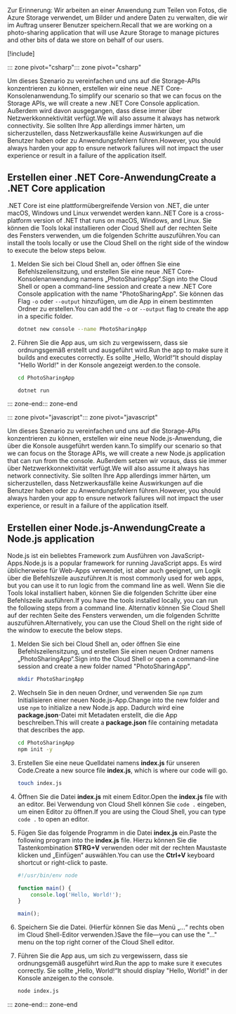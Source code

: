 <span data-ttu-id="99c35-101">Zur Erinnerung: Wir arbeiten an einer Anwendung zum Teilen von Fotos, die Azure Storage verwendet, um Bilder und andere Daten zu verwalten, die wir im Auftrag unserer Benutzer speichern.</span><span class="sxs-lookup"><span data-stu-id="99c35-101">Recall that we are working on a photo-sharing application that will use Azure Storage to manage pictures and other bits of data we store on behalf of our users.</span></span>

[!include[](../../../includes/azure-sandbox-activate.md)]

<span data-ttu-id="99c35-102">::: zone pivot="csharp"</span><span class="sxs-lookup"><span data-stu-id="99c35-102">::: zone pivot="csharp"</span></span>

<span data-ttu-id="99c35-103">Um dieses Szenario zu vereinfachen und uns auf die Storage-APIs konzentrieren zu können, erstellen wir eine neue .NET Core-Konsolenanwendung.</span><span class="sxs-lookup"><span data-stu-id="99c35-103">To simplify our scenario so that we can focus on the Storage APIs, we will create a new .NET Core Console application.</span></span> <span data-ttu-id="99c35-104">Außerdem wird davon ausgegangen, dass diese immer über Netzwerkkonnektivität verfügt.</span><span class="sxs-lookup"><span data-stu-id="99c35-104">We will also assume it always has network connectivity.</span></span> <span data-ttu-id="99c35-105">Sie sollten Ihre App allerdings immer härten, um sicherzustellen, dass Netzwerkausfälle keine Auswirkungen auf die Benutzer haben oder zu Anwendungsfehlern führen.</span><span class="sxs-lookup"><span data-stu-id="99c35-105">However, you should always harden your app to ensure network failures will not impact the user experience or result in a failure of the application itself.</span></span>

## <a name="create-a-net-core-application"></a><span data-ttu-id="99c35-106">Erstellen einer .NET Core-Anwendung</span><span class="sxs-lookup"><span data-stu-id="99c35-106">Create a .NET Core application</span></span>

<span data-ttu-id="99c35-107">.NET Core ist eine plattformübergreifende Version von .NET, die unter macOS, Windows und Linux verwendet werden kann.</span><span class="sxs-lookup"><span data-stu-id="99c35-107">.NET Core is a cross-platform version of .NET that runs on macOS, Windows, and Linux.</span></span> <span data-ttu-id="99c35-108">Sie können die Tools lokal installieren oder Cloud Shell auf der rechten Seite des Fensters verwenden, um die folgenden Schritte auszuführen.</span><span class="sxs-lookup"><span data-stu-id="99c35-108">You can install the tools locally or use the Cloud Shell on the right side of the window to execute the below steps below.</span></span>

1. <span data-ttu-id="99c35-109">Melden Sie sich bei Cloud Shell an, oder öffnen Sie eine Befehlszeilensitzung, und erstellen Sie eine neue .NET Core-Konsolenanwendung namens „PhotoSharingApp“.</span><span class="sxs-lookup"><span data-stu-id="99c35-109">Sign into the Cloud Shell or open a command-line session and create a new .NET Core Console application with the name "PhotoSharingApp".</span></span> <span data-ttu-id="99c35-110">Sie können das Flag `-o` oder `--output` hinzufügen, um die App in einem bestimmten Ordner zu erstellen.</span><span class="sxs-lookup"><span data-stu-id="99c35-110">You can add the `-o` or `--output` flag to create the app in a specific folder.</span></span>

    ```bash
    dotnet new console --name PhotoSharingApp
    ```

1. <span data-ttu-id="99c35-111">Führen Sie die App aus, um sich zu vergewissern, dass sie ordnungsgemäß erstellt und ausgeführt wird.</span><span class="sxs-lookup"><span data-stu-id="99c35-111">Run the app to make sure it builds and executes correctly.</span></span> <span data-ttu-id="99c35-112">Es sollte „Hello, World!“</span><span class="sxs-lookup"><span data-stu-id="99c35-112">It should display "Hello World!"</span></span> <span data-ttu-id="99c35-113">in der Konsole angezeigt werden.</span><span class="sxs-lookup"><span data-stu-id="99c35-113">to the console.</span></span>

    ```bash
    cd PhotoSharingApp
    
    dotnet run
    ```
<span data-ttu-id="99c35-114">::: zone-end</span><span class="sxs-lookup"><span data-stu-id="99c35-114">::: zone-end</span></span>

<span data-ttu-id="99c35-115">::: zone pivot="javascript"</span><span class="sxs-lookup"><span data-stu-id="99c35-115">::: zone pivot="javascript"</span></span>

<span data-ttu-id="99c35-116">Um dieses Szenario zu vereinfachen und uns auf die Storage-APIs konzentrieren zu können, erstellen wir eine neue Node.js-Anwendung, die über die Konsole ausgeführt werden kann.</span><span class="sxs-lookup"><span data-stu-id="99c35-116">To simplify our scenario so that we can focus on the Storage APIs, we will create a new Node.js application that can run from the console.</span></span> <span data-ttu-id="99c35-117">Außerdem setzen wir voraus, dass sie immer über Netzwerkkonnektivität verfügt.</span><span class="sxs-lookup"><span data-stu-id="99c35-117">We will also assume it always has network connectivity.</span></span> <span data-ttu-id="99c35-118">Sie sollten Ihre App allerdings immer härten, um sicherzustellen, dass Netzwerkausfälle keine Auswirkungen auf die Benutzer haben oder zu Anwendungsfehlern führen.</span><span class="sxs-lookup"><span data-stu-id="99c35-118">However, you should always harden your app to ensure network failures will not impact the user experience, or result in a failure of the application itself.</span></span>

## <a name="create-a-nodejs-application"></a><span data-ttu-id="99c35-119">Erstellen einer Node.js-Anwendung</span><span class="sxs-lookup"><span data-stu-id="99c35-119">Create a Node.js application</span></span>

<span data-ttu-id="99c35-120">Node.js ist ein beliebtes Framework zum Ausführen von JavaScript-Apps.</span><span class="sxs-lookup"><span data-stu-id="99c35-120">Node.js is a popular framework for running JavaScript apps.</span></span> <span data-ttu-id="99c35-121">Es wird üblicherweise für Web-Apps verwendet, ist aber auch geeignet, um Logik über die Befehlszeile auszuführen.</span><span class="sxs-lookup"><span data-stu-id="99c35-121">It is most commonly used for web apps, but you can use it to run logic from the command line as well.</span></span> <span data-ttu-id="99c35-122">Wenn Sie die Tools lokal installiert haben, können Sie die folgenden Schritte über eine Befehlszeile ausführen.</span><span class="sxs-lookup"><span data-stu-id="99c35-122">If you have the tools installed locally, you can run the following steps from a command line.</span></span> <span data-ttu-id="99c35-123">Alternativ können Sie Cloud Shell auf der rechten Seite des Fensters verwenden, um die folgenden Schritte auszuführen.</span><span class="sxs-lookup"><span data-stu-id="99c35-123">Alternatively, you can use the Cloud Shell on the right side of the window to execute the below steps.</span></span>

1. <span data-ttu-id="99c35-124">Melden Sie sich bei Cloud Shell an, oder öffnen Sie eine Befehlszeilensitzung, und erstellen Sie einen neuen Ordner namens „PhotoSharingApp“.</span><span class="sxs-lookup"><span data-stu-id="99c35-124">Sign into the Cloud Shell or open a command-line session and create a new folder named "PhotoSharingApp".</span></span>

    ```bash
    mkdir PhotoSharingApp
    ```

1. <span data-ttu-id="99c35-125">Wechseln Sie in den neuen Ordner, und verwenden Sie `npm` zum Initialisieren einer neuen Node.js-App.</span><span class="sxs-lookup"><span data-stu-id="99c35-125">Change into the new folder and use `npm` to initialize a new Node.js app.</span></span> <span data-ttu-id="99c35-126">Dadurch wird eine **package.json**-Datei mit Metadaten erstellt, die die App beschreiben.</span><span class="sxs-lookup"><span data-stu-id="99c35-126">This will create a **package.json** file containing metadata that describes the app.</span></span>

    ```bash
    cd PhotoSharingApp
    npm init -y
    ```

1. <span data-ttu-id="99c35-127">Erstellen Sie eine neue Quelldatei namens **index.js** für unseren Code.</span><span class="sxs-lookup"><span data-stu-id="99c35-127">Create a new source file **index.js**, which is where our code will go.</span></span>

    ```bash
    touch index.js
    ```

1. <span data-ttu-id="99c35-128">Öffnen Sie die Datei **index.js** mit einem Editor.</span><span class="sxs-lookup"><span data-stu-id="99c35-128">Open the **index.js** file with an editor.</span></span> <span data-ttu-id="99c35-129">Bei Verwendung von Cloud Shell können Sie `code .` eingeben, um einen Editor zu öffnen.</span><span class="sxs-lookup"><span data-stu-id="99c35-129">If you are using the Cloud Shell, you can type `code .` to open an editor.</span></span>

1. <span data-ttu-id="99c35-130">Fügen Sie das folgende Programm in die Datei **index.js** ein.</span><span class="sxs-lookup"><span data-stu-id="99c35-130">Paste the following program into the **index.js** file.</span></span> <span data-ttu-id="99c35-131">Hierzu können Sie die Tastenkombination **STRG+V** verwenden oder mit der rechten Maustaste klicken und „Einfügen“ auswählen.</span><span class="sxs-lookup"><span data-stu-id="99c35-131">You can use the **Ctrl+V** keyboard shortcut or right-click to paste.</span></span>

    ```javascript
    #!/usr/bin/env node
    
    function main() {
        console.log('Hello, World!');
    }
    
    main();
    ```
1. <span data-ttu-id="99c35-132">Speichern Sie die Datei. (Hierfür können Sie das Menü „...“ rechts oben im Cloud Shell-Editor verwenden.)</span><span class="sxs-lookup"><span data-stu-id="99c35-132">Save the file&mdash;you can use the "..." menu on the top right corner of the Cloud Shell editor.</span></span>

1. <span data-ttu-id="99c35-133">Führen Sie die App aus, um sich zu vergewissern, dass sie ordnungsgemäß ausgeführt wird.</span><span class="sxs-lookup"><span data-stu-id="99c35-133">Run the app to make sure it executes correctly.</span></span> <span data-ttu-id="99c35-134">Sie sollte „Hello, World!“</span><span class="sxs-lookup"><span data-stu-id="99c35-134">It should display "Hello, World!"</span></span> <span data-ttu-id="99c35-135">in der Konsole anzeigen.</span><span class="sxs-lookup"><span data-stu-id="99c35-135">to the console.</span></span>

    ```bash
    node index.js
    ```

<span data-ttu-id="99c35-136">::: zone-end</span><span class="sxs-lookup"><span data-stu-id="99c35-136">::: zone-end</span></span>